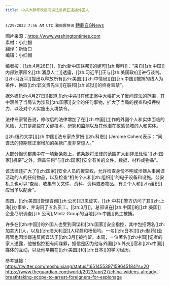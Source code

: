 ```yaml
---
title: 中共大肆修改反间谍法后疯狂逮捕外国人
---
```

`4/29/2023 7:56 AM UTC 雅典娜快讯` [轉載自GNews](https://gnews.org/articles/1261902)

图片来源：https://www.washingtontimes.com  
素材：小红帽    
翻译：新街口  
编辑：小红帽  

编者按：[[zh:4月26日]]，[[zh:新中国联邦]]的妮可[[zh:爆料]]：“来自[[zh:中国]]内部独家匿名[[zh:消息人士]]透露，[[zh:习近平]]正与[[zh:美国政府]]进行谈判。[[zh:习近平]]提出以释放所有[[zh:美国]][[zh:中情局]]在[[zh:中国]]被捕的线人为条件，换取[[zh:郭文贵先生]]在联邦[[zh:监狱]]的终身监禁”。

据外媒[[zh:4月27日]]报道,[[zh:中共]]在修正案中大幅扩大了反间谍法的范围，其中涵盖了当局认为涉及[[zh:国家]]安全的任何事物，扩大了当局的搜查和扣押权力，以及对个人实施出入境禁令。

法律专家警告说，修改后的法律增加了在[[zh:中国]]工作的外国个人和实体面临的风险，尤其是那些在关键技术、研究和监测以及其他潜在敏感领域的人和实体。

[[zh:纽约大学]][[zh:中国]]法专家杰罗姆·[[zh:科恩]] (Jerome Cohen)表示：“间谍法的预期修正案增加的条款广度非常惊人。”

大部分担忧都集中在一项新条款上，该条款将法律的范围扩大到非法处理“[[zh:国家]]机密”之外，涵盖任何“与[[zh:国家]]安全有关的文件、数据、材料或物品”。

该法律还扩大了[[zh:国家]]安全人员的搜查权，允许检查身份不明或涉嫌从事间谍活动的人的任何物品，以及检查“相关个人和[[zh:组织]]”的电子设备和设施。公安机关也可以“查阅、收集有关文件、资料、资料或者物品，有关个人和[[zh:组织]]应当予以配合”。

周四，[[zh:美国]]管理咨询[[zh:公司]]贝恩证实，[[zh:中共]]警方访问了其[[zh:上海]]办事处，并询问了五名员工。[[zh:3月]]，总部设在[[zh:中国]]的[[zh:美国]]企业尽职调查[[zh:公司]]Mintz Group的当地[[zh:中国]]员工被捕。

许多在[[zh:中国]]的外国人也受到间谍和[[zh:国家]]安全指控，其中包括两名[[zh:加拿大]]人，以及[[zh:澳大利亚]]人程磊和杨恒均。一名[[zh:日本]][[zh:制药]]业高管也因涉嫌违反间谍法于[[zh:3月]]被拘留。本周，一位著名[[zh:中国]]记者的家人透露，他被指控犯有间谍罪，据信是因为他与外国[[zh:外交]]官和[[zh:中国]]媒体的互动，以及他早期在[[zh:美国]]和[[zh:日本]]的学习经历。

参考链接：     
https://twitter.com/moshuixiang/status/1651455397159645184?s=20  
https://www.theguardian.com/world/2023/apr/27/china-widens-already-breathtaking-scope-to-arrest-foreigners-for-espionage


